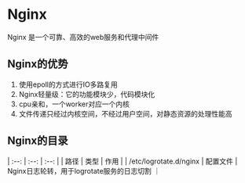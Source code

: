 # Nginx
Nginx 是一个可靠、高效的web服务和代理中间件

## Nginx的优势
1. 使用epoll的方式进行IO多路复用
2. Nginx轻量级：它的功能模块少，代码模块化
3. cpu亲和，一个worker对应一个内核
4. 文件传递只经过内核空间，不经过用户空间，对静态资源的处理性能高

## Nginx的目录
| :--: | :--: | :--: |
| 路径 | 类型 | 作用 |
| /etc/logrotate.d/nginx | 配置文件 | Nginx日志轮转，用于logrotate服务的日志切割 ｜
